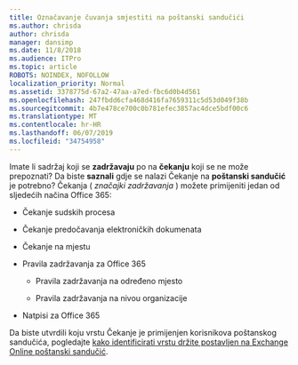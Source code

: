 ```yaml
---
title: Označavanje čuvanja smjestiti na poštanski sandučići
ms.author: chrisda
author: chrisda
manager: dansimp
ms.date: 11/8/2018
ms.audience: ITPro
ms.topic: article
ROBOTS: NOINDEX, NOFOLLOW
localization_priority: Normal
ms.assetid: 3378775d-67a2-47aa-a7ed-fbc6d0b4d561
ms.openlocfilehash: 247fbdd6cfa468d416fa7659311c5d53d049f38b
ms.sourcegitcommit: 4b7e478ce700c0b781efec3857ac4dce5bdf00c6
ms.translationtype: MT
ms.contentlocale: hr-HR
ms.lasthandoff: 06/07/2019
ms.locfileid: "34754958"
---
```

Imate li sadržaj koji se **zadržavaju** po na **čekanju** koji se ne može prepoznati? Da biste **saznali** gdje se nalazi Čekanje na **poštanski sandučić** je potrebno? Čekanja ( *značajki zadržavanja* ) možete primijeniti jedan od sljedećih načina Office 365: 
  
- Čekanje sudskih procesa 
    
- Čekanje predočavanja elektroničkih dokumenata
    
- Čekanje na mjestu
    
- Pravila zadržavanja za Office 365 
    
  - Pravila zadržavanja na određeno mjesto
    
  - Pravila zadržavanja na nivou organizacije
    
- Natpisi za Office 365
    
Da biste utvrdili koju vrstu Čekanje je primijenjen korisnikova poštanskog sandučića, pogledajte [kako identificirati vrstu držite postavljen na Exchange Online poštanski sandučić](https://docs.microsoft.com/office365/securitycompliance/identify-a-hold-on-an-exchange-online-mailbox).
  

